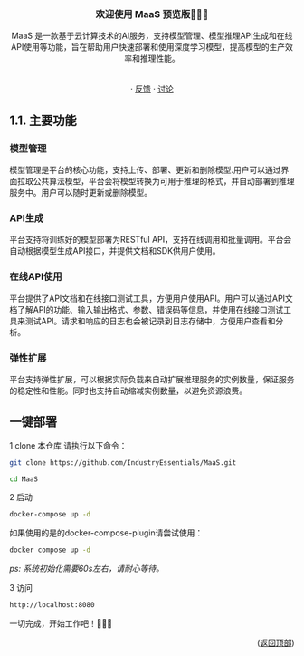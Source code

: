 <a name="readme-top"></a>

<!-- PROJECT LOGO -->

<div align="center">


  <h3 align="center">欢迎使用 MaaS  预览版👋👋👋</h3>

  <p align="center">
     MaaS 是一款基于云计算技术的AI服务，支持模型管理、模型推理API生成和在线API使用等功能，旨在帮助用户快速部署和使用深度学习模型，提高模型的生产效率和推理性能。
    <br />
    <br />
    <br />
    ·
    <a href="https://github.com/IndustryEssentials/MaaS/issues">反馈</a>
    ·
    <a href="https://github.com/IndustryEssentials/MaaS/issues">讨论</a>
  </p>
</div>



## 1.1. 主要功能

### 模型管理
模型管理是平台的核心功能，支持上传、部署、更新和删除模型.用户可以通过界面拉取公共算法模型，平台会将模型转换为可用于推理的格式，并自动部署到推理服务中。用户可以随时更新或删除模型。

### API生成
平台支持将训练好的模型部署为RESTful API，支持在线调用和批量调用。平台会自动根据模型生成API接口，并提供文档和SDK供用户使用。

### 在线API使用
平台提供了API文档和在线接口测试工具，方便用户使用API。用户可以通过API文档了解API的功能、输入输出格式、参数、错误码等信息，并使用在线接口测试工具来测试API。请求和响应的日志也会被记录到日志存储中，方便用户查看和分析。

### 弹性扩展
平台支持弹性扩展，可以根据实际负载来自动扩展推理服务的实例数量，保证服务的稳定性和性能。同时也支持自动缩减实例数量，以避免资源浪费。


<!-- GETTING STARTED -->
## 一键部署

1 clone 本仓库
请执行以下命令：
```bash
git clone https://github.com/IndustryEssentials/MaaS.git

cd MaaS
```

2 启动
```bash
docker-compose up -d
```

如果使用的是的docker-compose-plugin请尝试使用：

```bash
docker compose up -d
```

*ps: 系统初始化需要60s左右，请耐心等待。*

3 访问

```bash
http://localhost:8080
```

一切完成，开始工作吧！🍻🍻🍻
<p align="right">(<a href="#readme-top">返回顶部</a>)</p>

